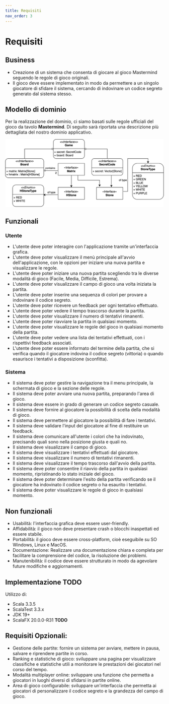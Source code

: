 ```yaml
---
title: Requisiti
nav_order: 3
---
```

# Requisiti

## Business
- Creazione di un sistema che consenta di giocare al gioco Mastermind seguendo le regole di gioco originali.
- Il gioco deve essere implementato in modo da permettere a un singolo giocatore di sfidare il sistema, cercando
di indovinare un codice segreto generato dal sistema stesso.

## Modello di dominio
Per la realizzazione del dominio, ci siamo basati sulle regole ufficiali del gioco da tavolo **Mastermind**.
Di seguito sarà riportata una descrizione più dettagliata del nostro dominio applicativo.

![Modello di dominio](../img/02-requirements/mastermind-dominio.jpg)

## Funzionali

### Utente
- L'utente deve poter interagire con l'applicazione tramite un'interfaccia grafica.
- L'utente deve poter visualizzare il menù principale all'avvio dell'applicazione, con le opzioni per iniziare una
  nuova partita e visualizzare le regole.
- L'utente deve poter iniziare una nuova partita scegliendo tra le diverse modalità di gioco (Facile, Media, Difficile, Estrema).
- L'utente deve poter visualizzare il campo di gioco una volta iniziata la partita.
- L'utente deve poter inserire una sequenza di colori per provare a indovinare il codice segreto.
- L'utente deve poter ricevere un feedback per ogni tentativo effettuato.
- L'utente deve poter vedere il tempo trascorso durante la partita.
- L'utente deve poter visualizzare il numero di tentativi rimanenti.
- L'utente deve poter riavviare la partita in qualsiasi momento.
- L'utente deve poter visualizzare le regole del gioco in qualsiasi momento della partita.
- L'utente deve poter vedere una lista dei tentativi effettuati, con i rispettivi feedback associati.
- L'utente deve poter essere informato del termine della partita, che si verifica quando il giocatore indovina il codice
  segreto (vittoria) o quando esaurisce i tentativi a disposizione (sconfitta).

### Sistema
- Il sistema deve poter gestire la navigazione tra il menu principale, la schermata di gioco e la sezione delle regole.
- Il sistema deve poter avviare una nuova partita, preparando l'area di gioco.
- Il sistema deve essere in grado di generare un codice segreto casuale.
- Il sistema deve fornire al giocatore la possibilità di scelta della modalità di gioco.
- Il sistema deve permettere al giocatore la possibilità di fare i tentativi.
- Il sistema deve validare l'input del giocatore al fine di restituire un feedback.
- Il sistema deve comunicare all'utente i colori che ha indovinato, precisando quali sono nella posizione giusta e quali no.
- Il sistema deve visualizzare il campo di gioco.
- Il sistema deve visualizzare i tentativi effettuati dal giocatore.
- Il sistema deve visualizzare il numero di tentativi rimanenti.
- Il sistema deve visualizzare il tempo trascorso dall'avvio della partita.
- Il sistema deve poter consentire il riavvio della partita in qualsiasi momento, ripristinando lo stato iniziale del gioco.
- Il sistema deve poter determinare l'esito della partita verificando se il giocatore ha indovinato il codice segreto o ha esaurito i tentativi.
- Il sistema deve poter visualizzare le regole di gioco in qualsiasi momento.

## Non funzionali
- Usabilità: l'interfaccia grafica deve essere user-friendly. 
- Affidabilità: il gioco non deve presentare crash o blocchi inaspettati ed essere stabile.
- Portabilità: il gioco deve essere cross-platform, cioè eseguibile su SO Windows, Linux e MacOS.
- Documentazione: Realizzare una documentazione chiara e completa per facilitare la comprensione del codice, la risoluzione dei problemi.
- Manutenibilità: il codice deve essere strutturato in modo da agevolare future modifiche e aggiornamenti.

## Implementazione **TODO**
Utilizzo di:
- Scala 3.3.5
- ScalaTest 3.3.x
- JDK 19+
- ScalaFX 20.0.0-R31 **TODO**

## Requisiti Opzionali:
- Gestione delle partite: fornire un sistema per avviare, mettere in pausa, salvare e riprendere partite in corso.
- Ranking e statistiche di gioco: sviluppare una pagina per visualizzare classifiche e statistiche utili a monitorare le prestazioni dei giocatori nel corso del tempo.
- Modalità multiplayer online: sviluppare una funzione che permetta a giocatori in luoghi diversi di sfidarsi in partite online.
- Area di gioco configurabile: sviluppare un'interfaccia che permetta ai giocatori di personalizzare il codice segreto e la grandezza del campo di gioco.